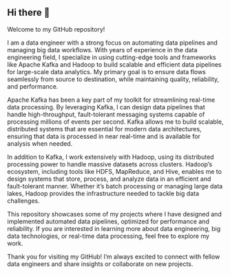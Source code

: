 ## Hi there 👋

Welcome to my GitHub repository!

I am a data engineer with a strong focus on automating data pipelines and managing big data workflows. With years of experience in the data engineering field, I specialize in using cutting-edge tools and frameworks like Apache Kafka and Hadoop to build scalable and efficient data pipelines for large-scale data analytics. My primary goal is to ensure data flows seamlessly from source to destination, while maintaining quality, reliability, and performance.

Apache Kafka has been a key part of my toolkit for streamlining real-time data processing. By leveraging Kafka, I can design data pipelines that handle high-throughput, fault-tolerant messaging systems capable of processing millions of events per second. Kafka allows me to build scalable, distributed systems that are essential for modern data architectures, ensuring that data is processed in near real-time and is available for analysis when needed.

In addition to Kafka, I work extensively with Hadoop, using its distributed processing power to handle massive datasets across clusters. Hadoop’s ecosystem, including tools like HDFS, MapReduce, and Hive, enables me to design systems that store, process, and analyze data in an efficient and fault-tolerant manner. Whether it’s batch processing or managing large data lakes, Hadoop provides the infrastructure needed to tackle big data challenges.

This repository showcases some of my projects where I have designed and implemented automated data pipelines, optimized for performance and reliability. If you are interested in learning more about data engineering, big data technologies, or real-time data processing, feel free to explore my work.

Thank you for visiting my GitHub! I’m always excited to connect with fellow data engineers and share insights or collaborate on new projects.
